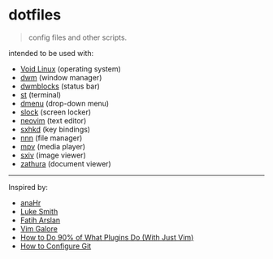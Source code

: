 # dotfiles

> config files and other scripts.

intended to be used with:

- [Void Linux](https://voidlinux.org) (operating system)
- [dwm](https://dwm.suckless.org) (window manager)
- [dwmblocks](https://github.com/torrinfail/dwmblocks) (status bar)
- [st](https://st.suckless.org) (terminal)
- [dmenu](https://tools.suckless.org/dmenu) (drop-down menu)
- [slock](https://tools.suckless.org/slock) (screen locker)
- [neovim](https://neovim.io) (text editor)
- [sxhkd](https://github.com/baskerville/sxhkd) (key bindings)
- [nnn](https://github.com/jarun/nnn) (file manager)
- [mpv](https://mpv.io) (media player)
- [sxiv](https://github.com/muennich/sxiv) (image viewer)
- [zathura](https://git.pwmt.org/pwmt/zathura) (document viewer)

---

Inspired by:

- [anaHr](https://www.youtube.com/playlist?list=PL8pYI62gCNsWZeum5ynEDd3PtD-C6K4s3)
- [Luke Smith](http://github.com/LukeSmithxyz/voidrice)
- [Fatih Arslan](https://github.com/fatih/dotfiles)
- [Vim Galore](https://github.com/mhinz/vim-galore)
- [How to Do 90% of What Plugins Do (With Just Vim)](https://www.youtube.com/watch?v=XA2WjJbmmoM)
- [How to Configure Git](https://github.com/SuperJones/New-Computer-Setup/wiki/How-to-Configure-Git)
